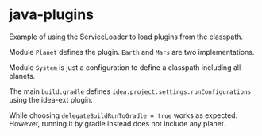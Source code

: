 # java-plugins
Example of using the ServiceLoader to load plugins from the classpath.

Module `Planet` defines the plugin. `Earth` and `Mars` are two implementations.

Module `System` is just a configuration to define a classpath including all planets.

The main `build.gradle` defines `idea.project.settings.runConfigurations` using the idea-ext plugin.

While choosing `delegateBuildRunToGradle = true` works as expected. However, running it by gradle instead does not include any planet.



